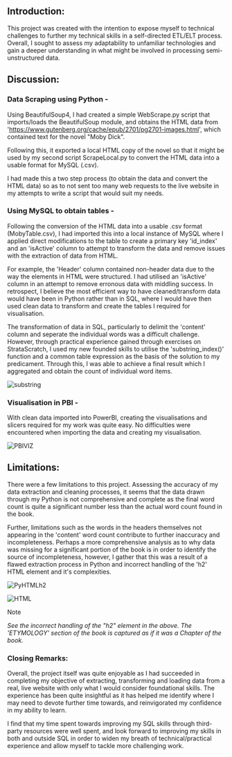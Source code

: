 ## Introduction:
This project was created with the intention to expose myself to technical challenges to further my technical skills in 
a self-directed ETL/ELT process. Overall, I sought to assess my adaptability to unfamiliar technologies and gain a deeper 
understanding in what might be involved in processing semi-unstructured data.


## Discussion:

### Data Scraping using Python -
Using BeautifulSoup4, I had created a simple WebScrape.py script that imports/loads the BeautifulSoup module, and obtains the
HTML data from 'https://www.gutenberg.org/cache/epub/2701/pg2701-images.html', which contained text for the novel "Moby Dick".

Following this, it exported a local HTML copy of the novel so that it might be used by my second script ScrapeLocal.py to
convert the HTML data into a usable format for MySQL (.csv).

I had made this a two step process (to obtain the data and convert the HTML data) so as to not sent too many web requests to the 
live website in my attempts to write a script that would suit my needs.

### Using MySQL to obtain tables -
Following the conversion of the HTML data into a usable .csv format (MobyTable.csv), I had imported this into a local instance
of MySQL where I applied direct modifications to the table to create a primary key 'id_index' and an 'isActive'
column to attempt to transform the data and remove issues with the extraction of data from HTML.

For example, the 'Header' column contained non-header data due to the way the elements in HTML were structured. I had utilised an
'isActive' column in an attempt to remove erronous data with middling success. In retrospect, I believe the most efficient way to
have cleaned/transform data would have been in Python rather than in SQL, where I would have then used clean data to transform 
and create the tables I required for visualisation.

The transformation of data in SQL, particularly to delimit the 'content' column and seperate the individual words was a
difficult challenge. However, through practical experience gained through exercises on StrataScratch, I used my new
founded skills to utilise the 'substring_index()' function and a common table expression as the basis of the solution to 
my predicament. Through this, I was able to achieve a final result which I aggregated and obtain the count of individual word 
items.

![substring](https://github.com/equanimittyy/mobydick/assets/104692345/07f800fd-9e10-434c-a2bf-ea44f418d8e6)


### Visualisation in PBI -
With clean data imported into PowerBI, creating the visualisations and slicers required for my work was quite easy. No difficulties
were encountered when importing the data and creating my visualisation.

![PBIVIZ](https://github.com/equanimittyy/mobydick/assets/104692345/2db2ced6-3915-46fc-a876-ce67c8517e05)


## Limitations:
There were a few limitations to this project. Assessing the accuracy of my data extraction and cleaning processes, it seems that
the data drawn through my Python is not comprehensive and complete as the final word count is quite a significant number less than
the actual word count found in the book.

Further, limitations such as the words in the headers themselves not appearing in the 'content' word count contribute to further
inaccuracy and incompleteness. Perhaps a more comprehensive analysis as to why data was missing for a significant portion of the
book is in order to identify the source of incompleteness, however, I gather that this was a result of a flawed extraction process
in Python and incorrect handling of the 'h2' HTML element and it's complexities.

![PyHTMLh2](https://github.com/equanimittyy/mobydick/assets/104692345/3021cd2c-c421-47be-84c7-9e837ba07a27)

![HTML](https://github.com/equanimittyy/mobydick/assets/104692345/ddea86ce-8d19-42af-9c2e-20d8f6fd3ea7)

> [!Note] 
> _See the incorrect handling of the "h2" element in the above. The 'ETYMOLOGY' section of the book is captured as if it was a Chapter of the book._

### Closing Remarks:
Overall, the project itself was quite enjoyable as I had succeeded in completing my objective of extracting, transforming and loading
data from a real, live website with only what I would consider foundational skills. The experience has been quite insightful as it has 
helped me identify where I may need to devote further time towards, and reinvigorated my confidence in my ability to learn.

I find that my time spent towards improving my SQL skills through third-party resources were well spent, and look forward to improving my
skills in both and outside SQL in order to widen my breath of technical/practical experience and allow myself to tackle more challenging
work.
